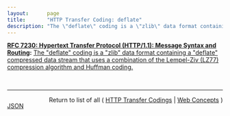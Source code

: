 ```yaml
---
layout:      page
title:       "HTTP Transfer Coding: deflate"
description: "The \"deflate\" coding is a \"zlib\" data format containing a \"deflate\" compressed data stream that uses a combination of the Lempel-Ziv (LZ77) compression algorithm and Huffman coding."
---
```


**[RFC 7230: Hypertext Transfer Protocol (HTTP/1.1): Message Syntax and Routing](/specs/IETF/RFC/7230 "The Hypertext Transfer Protocol (HTTP) is an application-level protocol for distributed, collaborative, hypertext information systems. HTTP has been in use by the World Wide Web global information initiative since 1990. This document provides an overview of HTTP architecture and its associated terminology, defines the &#34;http&#34; and &#34;https&#34; Uniform Resource Identifier (URI) schemes, defines the HTTP/1.1 message syntax and parsing requirements, and describes general security concerns for implementations."):** [The "deflate" coding is a "zlib" data format containing a "deflate" compressed data stream that uses a combination of the Lempel-Ziv (LZ77) compression algorithm and Huffman coding.](http://tools.ietf.org/html/rfc7230#section-4.2.2 "Read documentation for HTTP Transfer Coding &#34;deflate&#34;")

<br/>
<hr/>

<p style="float : left"><a href="deflate.json" title="JSON representing this particular Web Concept">JSON</a></p>
<p style="text-align: right">Return to list of all ( <a href="../http-transfer-codings">HTTP Transfer Codings</a> | <a href="../">Web Concepts</a> )</p>

